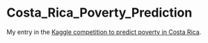 # Costa_Rica_Poverty_Prediction

My entry in the [Kaggle competition to predict poverty in Costa Rica](https://www.kaggle.com/c/costa-rican-household-poverty-prediction). 